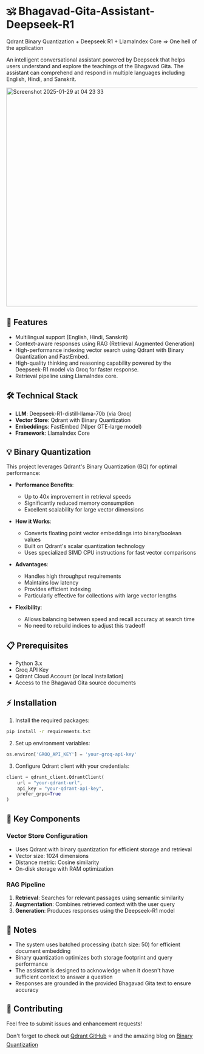 # 🕉️ Bhagavad-Gita-Assistant-Deepseek-R1
Qdrant Binary Quantization + Deepseek R1 + LlamaIndex Core => One hell of the application 

An intelligent conversational assistant powered by Deepseek that helps users understand and explore the teachings of the Bhagavad Gita. The assistant can comprehend and respond in multiple languages including English, Hindi, and Sanskrit.

<img width="575" alt="Screenshot 2025-01-29 at 04 23 33" src="https://github.com/user-attachments/assets/73e0f930-7b7f-4b37-826c-a49ac06d9fdc" />

## 🌟 Features

- Multilingual support (English, Hindi, Sanskrit)
- Context-aware responses using RAG (Retrieval Augmented Generation)
- High-performance indexing vector search using Qdrant with Binary Quantization and FastEmbed. 
- High-quality thinking and reasoning capability powered by the Deepseek-R1 model via Groq for faster response. 
- Retrieval pipeline using LlamaIndex core. 

## 🛠️ Technical Stack

- **LLM**: Deepseek-R1-distill-llama-70b (via Groq)
- **Vector Store**: Qdrant with Binary Quantization
- **Embeddings**: FastEmbed (Nlper GTE-large model)
- **Framework**: LlamaIndex Core

## 💡 Binary Quantization

This project leverages Qdrant's Binary Quantization (BQ) for optimal performance:

- **Performance Benefits**: 
  - Up to 40x improvement in retrieval speeds
  - Significantly reduced memory consumption
  - Excellent scalability for large vector dimensions

- **How it Works**: 
  - Converts floating point vector embeddings into binary/boolean values
  - Built on Qdrant's scalar quantization technology
  - Uses specialized SIMD CPU instructions for fast vector comparisons

- **Advantages**:
  - Handles high throughput requirements
  - Maintains low latency
  - Provides efficient indexing
  - Particularly effective for collections with large vector lengths

- **Flexibility**: 
  - Allows balancing between speed and recall accuracy at search time
  - No need to rebuild indices to adjust this tradeoff

## 📋 Prerequisites

- Python 3.x
- Groq API Key
- Qdrant Cloud Account (or local installation)
- Access to the Bhagavad Gita source documents

## ⚡ Installation

1. Install the required packages:
```bash
pip install -r requirements.txt
```

2. Set up environment variables:
```python
os.environ['GROQ_API_KEY'] = 'your-groq-api-key'
```

3. Configure Qdrant client with your credentials:
```python
client = qdrant_client.QdrantClient(
    url = "your-qdrant-url",
    api_key = "your-qdrant-api-key",
    prefer_grpc=True
)
```

## 🎯 Key Components

### Vector Store Configuration
- Uses Qdrant with binary quantization for efficient storage and retrieval
- Vector size: 1024 dimensions
- Distance metric: Cosine similarity
- On-disk storage with RAM optimization

### RAG Pipeline
1. **Retrieval**: Searches for relevant passages using semantic similarity
2. **Augmentation**: Combines retrieved context with the user query
3. **Generation**: Produces responses using the Deepseek-R1 model

## 📝 Notes

- The system uses batched processing (batch size: 50) for efficient document embedding
- Binary quantization optimizes both storage footprint and query performance
- The assistant is designed to acknowledge when it doesn't have sufficient context to answer a question
- Responses are grounded in the provided Bhagavad Gita text to ensure accuracy

## 🤝 Contributing

Feel free to submit issues and enhancement requests! 

Don't forget to check out [Qdrant GitHub](https://github.com/qdrant/qdrant) ⭐️  and the amazing blog on [Binary Quantization](https://qdrant.tech/articles/binary-quantization/)
